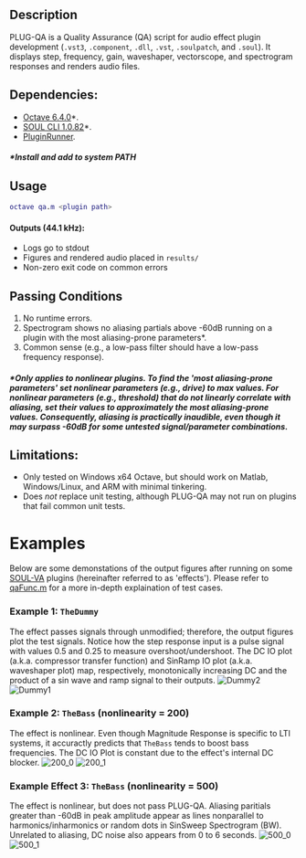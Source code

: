 ## Description
PLUG-QA is a Quality Assurance (QA) script for audio effect plugin development (`.vst3`, `.component`, `.dll`, `.vst`, `.soulpatch`, and `.soul`). It displays step, frequency, gain, waveshaper, vectorscope, and spectrogram responses and renders audio files.

## Dependencies:  
- [Octave 6.4.0](https://www.gnu.org/software/octave/download)*.
- [SOUL CLI 1.0.82](https://github.com/soul-lang/SOUL/releases/tag/1.0.82)*.
- [PluginRunner](https://github.com/jatinchowdhury18/PluginRunner).

##### *Install and add to system PATH

## Usage
```matlab
octave qa.m <plugin path>
```
#### Outputs (44.1 kHz):
- Logs go to stdout
- Figures and rendered audio placed in `results/`
- Non-zero exit code on common errors

## Passing Conditions
1. No runtime errors.
2. Spectrogram shows no aliasing partials above -60dB running on a plugin with the most aliasing-prone parameters*.
3. Common sense (e.g., a low-pass filter should have a low-pass frequency response).

##### *Only applies to nonlinear plugins. To find the 'most aliasing-prone parameters' set nonlinear parameters (e.g., drive) to max values. For nonlinear parameters (e.g., threshold) that do not linearly correlate with aliasing, set their values to approximately the most aliasing-prone values. Consequently, aliasing is practically inaudible, even though it may surpass -60dB for some untested signal/parameter combinations.

## Limitations: 
- Only tested on Windows x64 Octave, but should work on Matlab, Windows/Linux, and ARM with minimal tinkering.
- Does *not* replace unit testing, although PLUG-QA may not run on plugins that fail common unit tests.

# Examples
Below are some demonstations of the output figures after running on some [SOUL-VA](https://github.com/thezhe/SOUL-VA) plugins (hereinafter referred to as 'effects'). Please refer to [qaFunc.m](https://github.com/thezhe/PLUG-QA/blob/master/qaFunc.m) for a more in-depth explaination of test cases.

### Example 1: `TheDummy`
The effect passes signals through unmodified; therefore, the output figures plot the test signals. Notice how the step response input is a pulse signal with values 0.5 and 0.25 to measure overshoot/undershoot. The DC IO plot (a.k.a. compressor transfer function) and SinRamp IO plot (a.k.a. waveshaper plot) map, respectively, monotonically increasing DC and the product of a sin wave and ramp signal to their outputs.
![Dummy2](https://user-images.githubusercontent.com/42720670/143499549-a8484fe7-bb55-4c24-8242-aa6dd5be6b1c.png)  
![Dummy1](https://user-images.githubusercontent.com/42720670/143499553-e699e725-ad35-413c-9378-3121313d5d49.png)  
### Example 2: `TheBass` (nonlinearity = 200)
The effect is nonlinear. Even though Magnitude Response is specific to LTI systems, it accuractly predicts that `TheBass` tends to boost bass frequencies. The DC IO Plot is constant due to the effect's internal DC blocker.
![200_0](https://user-images.githubusercontent.com/42720670/147501416-b4dd38a7-3c66-49b3-8b57-07cc84e9f2ea.png)
![200_1](https://user-images.githubusercontent.com/42720670/147501419-4961ac5c-b33e-49fc-822b-9c117b886c2c.png)
### Example Effect 3: `TheBass` (nonlinearity = 500)
The effect is nonlinear, but does not pass PLUG-QA. Aliasing paritials greater than -60dB in peak amplitude appear as lines nonparallel to harmonics/inharmonics or random dots in SinSweep Spectrogram (BW). Unrelated to aliasing, DC noise also appears from 0 to 6 seconds. 
![500_0](https://user-images.githubusercontent.com/42720670/147501429-f1b6f600-2b86-40c1-a913-f888c2f9ef35.png)
![500_1](https://user-images.githubusercontent.com/42720670/147501430-67f85641-2030-4946-bb75-9630ddbed1b7.png)
 

